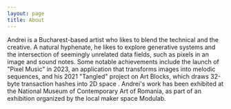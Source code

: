 ```yaml
---
layout: page
title: About
---
```


Andrei is a Bucharest-based artist who likes to blend the technical and the creative. A natural hyphenate, he likes to explore generative systems and the intersection of seemingly unrelated data fields, such as pixels in an image and sound notes. Some notable achievements include the launch of "Pixel Music" in 2023, an application that transforms images into melodic sequences, and his 2021 "Tangled" project on Art Blocks, which draws 32-byte transaction hashes into 2D space . Andrei's work has been exhibited at the National Museum of Contemporary Art of Romania, as part of an exhibition organized by the local maker space Modulab. 